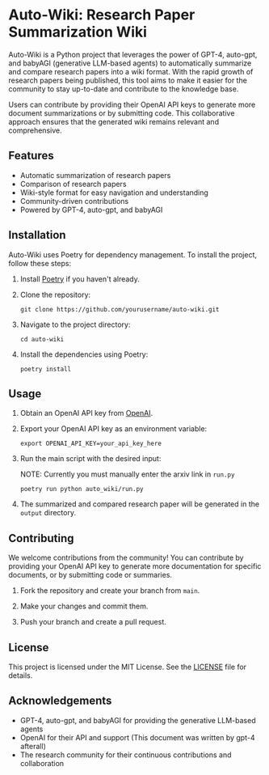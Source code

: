 # Auto-Wiki: Research Paper Summarization Wiki

Auto-Wiki is a Python project that leverages the power of GPT-4, auto-gpt, and babyAGI (generative LLM-based agents) to automatically summarize and compare research papers into a wiki format. With the rapid growth of research papers being published, this tool aims to make it easier for the community to stay up-to-date and contribute to the knowledge base.

Users can contribute by providing their OpenAI API keys to generate more document summarizations or by submitting code. This collaborative approach ensures that the generated wiki remains relevant and comprehensive.

## Features

- Automatic summarization of research papers
- Comparison of research papers
- Wiki-style format for easy navigation and understanding
- Community-driven contributions
- Powered by GPT-4, auto-gpt, and babyAGI

## Installation

Auto-Wiki uses Poetry for dependency management. To install the project, follow these steps:

1. Install [Poetry](https://python-poetry.org/docs/#installation) if you haven't already.

2. Clone the repository:

   ```
   git clone https://github.com/yourusername/auto-wiki.git
   ```

3. Navigate to the project directory:

   ```
   cd auto-wiki
   ```

4. Install the dependencies using Poetry:

   ```
   poetry install
   ```

## Usage

1. Obtain an OpenAI API key from [OpenAI](https://beta.openai.com/signup/).

2. Export your OpenAI API key as an environment variable:

   ```
   export OPENAI_API_KEY=your_api_key_here
   ```

3. Run the main script with the desired input:

   NOTE: Currently you must manually enter the arxiv link in `run.py`
   ```
   poetry run python auto_wiki/run.py
   ```

4. The summarized and compared research paper will be generated in the `output` directory.

## Contributing

We welcome contributions from the community! You can contribute by providing your OpenAI API key to generate more documentation for specific documents, or by submitting code or summaries.

1. Fork the repository and create your branch from `main`.

2. Make your changes and commit them.

3. Push your branch and create a pull request.

## License

This project is licensed under the MIT License. See the [LICENSE](LICENSE) file for details.

## Acknowledgements

- GPT-4, auto-gpt, and babyAGI for providing the generative LLM-based agents
- OpenAI for their API and support (This document was written by gpt-4 afterall)
- The research community for their continuous contributions and collaboration

